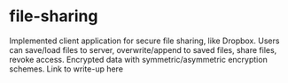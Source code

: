 # file-sharing
Implemented client application for secure file sharing, like Dropbox. Users can save/load files to server, overwrite/append to saved files, share files, revoke access.  Encrypted data with symmetric/asymmetric encryption schemes. Link to write-up here
